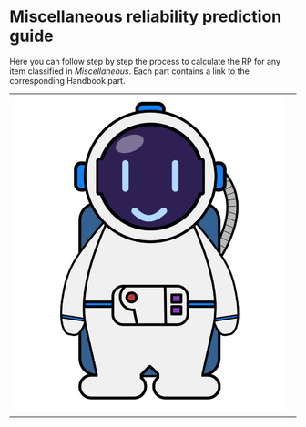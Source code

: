 # Miscellaneous reliability prediction guide

Here you can follow step by step the process to calculate the RP for any item classified in _Miscellaneous_. Each part contains a link to the corresponding Handbook part.


<div id="conversation">
    <table>
        <tr>
            <td id="astronautDiv">
                <div id="astronaut">
                    <img id="astroPicture" src="../../_static/images/new_astronaut.svg"/>
                </div>
            </td>
            <td id="messageDiv">
                <div id="messages" class="scroll">
                    <table class="track" id="messagesTrack"></table>
                </div>
            </td>
        </tr>
    </table>
</div>

<script type="text/javascript">runMiscellaneousGuide()</script>
